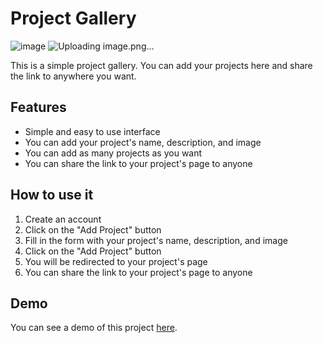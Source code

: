 # Project Gallery
![image](https://github.com/user-attachments/assets/5a6dbec4-53b4-4d8a-b832-2e4bf7f6b1c6)
![Uploading image.png…]()

This is a simple project gallery. You can add your projects here and share the link to anywhere you want.

## Features

- Simple and easy to use interface
- You can add your project's name, description, and image
- You can add as many projects as you want
- You can share the link to your project's page to anyone

## How to use it

1. Create an account
2. Click on the "Add Project" button
3. Fill in the form with your project's name, description, and image
4. Click on the "Add Project" button
5. You will be redirected to your project's page
6. You can share the link to your project's page to anyone

## Demo

You can see a demo of this project [here]([https://project-gallery.vercel.app/](https://projection-4wrw.onrender.com/)).
